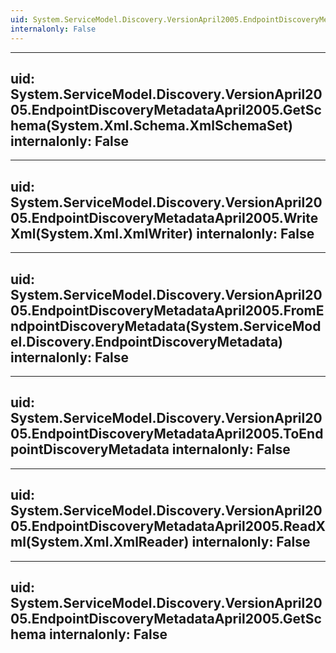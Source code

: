 ```yaml
---
uid: System.ServiceModel.Discovery.VersionApril2005.EndpointDiscoveryMetadataApril2005
internalonly: False
---
```


---
uid: System.ServiceModel.Discovery.VersionApril2005.EndpointDiscoveryMetadataApril2005.GetSchema(System.Xml.Schema.XmlSchemaSet)
internalonly: False
---

---
uid: System.ServiceModel.Discovery.VersionApril2005.EndpointDiscoveryMetadataApril2005.WriteXml(System.Xml.XmlWriter)
internalonly: False
---

---
uid: System.ServiceModel.Discovery.VersionApril2005.EndpointDiscoveryMetadataApril2005.FromEndpointDiscoveryMetadata(System.ServiceModel.Discovery.EndpointDiscoveryMetadata)
internalonly: False
---

---
uid: System.ServiceModel.Discovery.VersionApril2005.EndpointDiscoveryMetadataApril2005.ToEndpointDiscoveryMetadata
internalonly: False
---

---
uid: System.ServiceModel.Discovery.VersionApril2005.EndpointDiscoveryMetadataApril2005.ReadXml(System.Xml.XmlReader)
internalonly: False
---

---
uid: System.ServiceModel.Discovery.VersionApril2005.EndpointDiscoveryMetadataApril2005.GetSchema
internalonly: False
---

